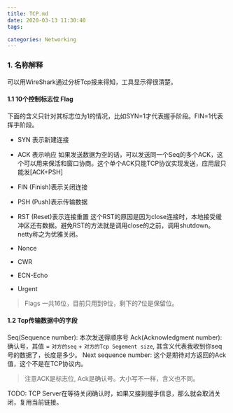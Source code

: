```yaml
---
title: TCP.md
date: 2020-03-13 11:30:48
tags:

categories: Networking
---
```

### 1. 名称解释
可以用WireShark通过分析Tcp报来得知，工具显示得很清楚。

#### 1.1 10个控制标志位 Flag
下面的含义只针对其标志位为1的情况，比如SYN=1才代表握手阶段。FIN=1代表挥手阶段。

- SYN 表示新建连接
- ACK 表示响应
如果发送数据为空的话，可以发送同一个Seq的多个ACK，这个可以用来保活和窗口协商。这个单个ACK只能TCP协议实现发送，应用层只能发[ACK+PSH]
- FIN (Finish)表示关闭连接
- PSH (Push)表示传输数据
- RST (Reset)表示连接重置
这个RST的原因是因为close连接时，本地接受缓冲区还有数据。避免RST的方法就是调用close的之前，调用shutdown。netty称之为优雅关闭。

- Nonce
- CWR
- ECN-Echo
- Urgent

> Flags 一共16位，目前只用到9位，剩下的7位是保留位。

#### 1.2 Tcp传输数据中的字段
Seq(Sequence number): 本次发送得顺序号
Ack(Acknowledgment number): 确认号，其值 = `对方的seq` + `对方的Tcp Segement size`, 其含义代表我收到你seq号的数据了，长度是多少。
Next sequence number: 这个是期待对方返回的Ack值，这个不是在TCP协议内。

> 注意ACK是标志位, Ack是确认号。大小写不一样，含义也不同。

<!-- more -->

TODO: TCP Server在等待关闭确认时，如果又接到握手信息，那么就会取消关闭，复用当前链接。